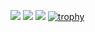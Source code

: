 ![](http://github-profile-summary-cards.vercel.app/api/cards/profile-details?username=SunbroJedi&theme=dracula)
![](http://github-profile-summary-cards.vercel.app/api/cards/stats?username=SunbroJedi&theme=dracula) ![](http://github-profile-summary-cards.vercel.app/api/cards/productive-time?username=SunbroJedi&theme=dracula&utcOffset=8)
[![trophy](https://github-profile-trophy.vercel.app/?username=sunbrojedi&theme=dracula)](https://github.com/ryo-ma/github-profile-trophy)
